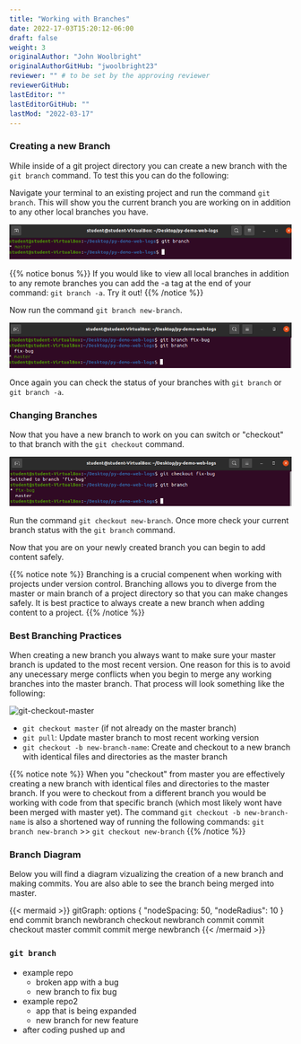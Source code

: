 ```yaml
---
title: "Working with Branches"
date: 2022-17-03T15:20:12-06:00
draft: false
weight: 3
originalAuthor: "John Woolbright"
originalAuthorGitHub: "jwoolbright23"
reviewer: "" # to be set by the approving reviewer
reviewerGitHub:
lastEditor: ""
lastEditorGitHub: ""
lastMod: "2022-03-17"
---
```


### Creating a new Branch

While inside of a git project directory you can create a new branch with the `git branch` command. To test this you can do the following:

Navigate your terminal to an existing project and run the command `git branch`. This will show you the current branch you are working on in addition to any other local branches you have.

![git-branch-command](pictures/git-branch-command.png?classes=border)

{{% notice bonus %}}
If you would like to view all local branches in addition to any remote branches you can add the -a tag at the end of your command: `git branch -a`. Try it out!
{{% /notice %}}

Now run the command `git branch new-branch`. 

![git-new-branch](pictures/git-new-branch.png?classes=border)

Once again you can check the status of your branches with `git branch` or `git branch -a`.

### Changing Branches

Now that you have a new branch to work on you can switch or "checkout" to that branch with the `git checkout` command.

![git-checkout](pictures/git-checkout.png?classes=border)

Run the command `git checkout new-branch`. Once more check your current branch status with the `git branch` command.

Now that you are on your newly created branch you can begin to add content safely.

{{% notice note %}}
Branching is a crucial compenent when working with projects under version control. Branching allows you to diverge from the master or main branch of a project directory so that you can make changes safely. It is best practice to always create a new branch when adding content to a project.
{{% /notice %}}

### Best Branching Practices

When creating a new branch you always want to make sure your master branch is updated to the most recent version. One reason for this is to avoid any unecessary merge conflicts when you begin to merge any working branches into the master branch. That process will look something like the following:

![git-checkout-master](pictures/git-checkout-master.png?classes=border)

- `git checkout master` (if not already on the master branch)
- `git pull`: Update master branch to most recent working version
- `git checkout -b new-branch-name`: Create and checkout to a new branch with identical files and directories as the master branch

{{% notice note %}}
When you "checkout" from master you are effectively creating a new branch with identical files and directories to the master branch. If you were to checkout from a different branch you would be working with code from that specific branch (which most likely wont have been merged with master yet). The command `git checkout -b new-branch-name` is also a shortened way of running the following commands: `git branch new-branch` >> `git checkout new-branch`
{{% /notice %}}

### Branch Diagram

Below you will find a diagram vizualizing the creation of a new branch and making commits. You are also able to see the branch being merged into master.

{{< mermaid >}}
gitGraph:
options
{
  "nodeSpacing: 50,
  "nodeRadius": 10
}
end
  commit
  branch newbranch
  checkout newbranch
  commit
  commit
  checkout master
  commit
  commit
  merge newbranch
{{< /mermaid >}}


### `git branch`

- example repo
  - broken app with a bug
  - new branch to fix bug
- example repo2
  - app that is being expanded
  - new branch for new feature
- after coding pushed up and 

